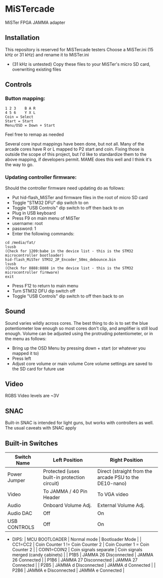 # MiSTercade
 MiSTer FPGA JAMMA adapter

## Installation
This repository is reserved for MiSTercade testers
Choose a MiSTer.ini (15 kHz or 31 kHz) and rename it to MiSTer.ini
* (31 kHz is untested)
Copy these files to your MiSTer's micro SD card, overwriting existing files

## Controls
### Button mapping:
``` 
1 2 3    B A R
4 5 6    Y X L
Coin = Select
Start = Start
Menu/OSD = Down + Start
```

Feel free to remap as needed

Several core input mappings have been done, but not all. Many of the arcade cores have R or L mapped to P2 start and coin. Fixing those is outside the scope of this project, but I'd like to standardize them to the above mapping, if developers permit. MAME does this well and I think it's the way to go.

### Updating controller firmware:
Should the controller firmware need updating do as follows:
* Put hid-flash_MiSTer and firmware files in the root of micro SD card
* Toggle "STM32 DFU" dip switch to on
* Toggle "USB Controls" dip switch to off then back to on
* Plug in USB keyboard
* Press F9 on main menu of MiSTer
* username: root
* password: 1
* Enter the following commands:
```
cd /media/fat/
lsusb
(Check for 1209:babe in the device list - this is the STM32 microcontroller bootloader)
hid-flash_MiSTer STM32_2P_Encoder_50ms_debounce.bin
lsusb
(Check for 8888:8888 in the device list - this is the STM32 microcontroller firmware)
exit
```
* Press F12 to return to main menu
* Turn STM32 DFU dip switch off
* Toggle "USB Controls" dip switch to off then back to on

## Sound
Sound varies wildly across cores. The best thing to do is to set the blue potentiometer low enough so most cores don't clip, and amplifier is still loud enough.
Volume can be adjusted using the protruding potentiometer, or in the menu as follows:
* Bring up the OSD Menu by pressing down + start (or whatever you mapped it to)
* Press left
* Adjust core volume or main volume
Core volume settings are saved to the SD card for future use

## Video
RGBS Video levels are ~3V

## SNAC
Built-in SNAC is intended for light guns, but works with controllers as well. The usual caveats with SNAC apply

## Built-in Switches
| Switch Name | Left Position | Right Position |
| --- | --- | --- |
| Power Jumper | Protected (uses built-in protection circuit) | Direct (straight from the arcade PSU to the DE10-nano) |
| Video | To JAMMA / 40 Pin Header | To VGA video |
| Audio | Onboard Volume Adj. | External Volume Adj. |
| Audio DAC | Off | On |
| USB CONTROLS | Off | On
* DIPS:
| MCU BOOTLOADER | Normal mode | Bootloader Mode |
| CC1=CC2 | Coin Counter 1 != Coin Counter 2 | Coin Counter 1 = Coin Counter 2 |
| COIN1=COIN2 | Coin signals separate | Coin signals merged (candy cabinets) |
| P1B5 | JAMMA 26 Disconnected | JAMMA 26 Connected |
| P1B6 | JAMMA 27 Disconnected | JAMMA 27 Connected |
| P2B5 | JAMMA d Disconnected | JAMMA d Connected |
| P2B6 | JAMMA e Disconnected | JAMMA e Connected |

